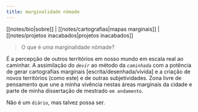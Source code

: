 ```yaml
---
title: marginalidade nômade 
---
```

[[notes/bio|sobre]] |  [[notes/cartografias|mapas marginais]] | [[notes/projetos inacabados|projetos inacabados]]

> O que é uma marginalidade nômade? 

 É a percepção de outros territórios em nosso mundo em escala real ao caminhar. A assimilação do *`devir`* ao método da *`caminhada`* com a potência de gerar cartografias marginais [escrita/desenhada/vivida] e a criação de novos territórios (como este) e de outras subjetividades. Zona livre de pensamento que une a minha vivência nestas áreas marginais da cidade e parte de minha dissertação de mestrado `em andamento`. 

Não é um `diário`, mas talvez possa ser. 

